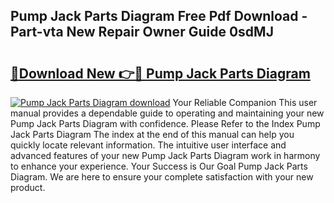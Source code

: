 ## Pump Jack Parts Diagram Free Pdf Download - Part-vta New Repair Owner Guide 0sdMJ

# <h2><a href="http://dfj80s3.blite.top/?on=Pump+Jack+Parts+Diagram">🔗Download New 👉🔴 Pump Jack Parts Diagram</a></h2>

[![Pump Jack Parts Diagram download](https://i.imgur.com/lujVjoI.png)](http://dfj80s3.blite.top/?on=Pump+Jack+Parts+Diagram)
Your Reliable Companion This user manual provides a dependable guide to operating and maintaining your new Pump Jack Parts Diagram with confidence. Please Refer to the Index Pump Jack Parts Diagram The index at the end of this manual can help you quickly locate relevant information. The intuitive user interface and advanced features of your new Pump Jack Parts Diagram work in harmony to enhance your experience. Your Success is Our Goal Pump Jack Parts Diagram. We are here to ensure your complete satisfaction with your new product.

